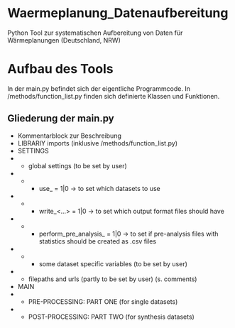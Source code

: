 # Waermeplanung_Datenaufbereitung
Python Tool zur systematischen Aufbereitung von Daten für Wärmeplanungen (Deutschland, NRW) 

# Aufbau des Tools
In der main.py befindet sich der eigentliche Programmcode. 
In /methods/function_list.py finden sich definierte Klassen und Funktionen. 

## Gliederung der main.py
- Kommentarblock zur Beschreibung
- LIBRARIY imports (inklusive /methods/function_list.py)
- SETTINGS
- - global settings (to be set by user)
- - - use_<dataset> = 1|0 -> to set which datasets to use
- - - write_<...> = 1|0   -> to set which output format files should have
- - - perform_pre_analysis_<something> = 1|0  -> to set if pre-analysis files with statistics should be created as .csv files
- - - some dataset specific variables (to be set by user)
- - filepaths and urls (partly to be set by user) (s. comments)
- MAIN 
- - PRE-PROCESSING: PART ONE (for single datasets)
- - POST-PROCESSING: PART TWO (for synthesis datasets)
